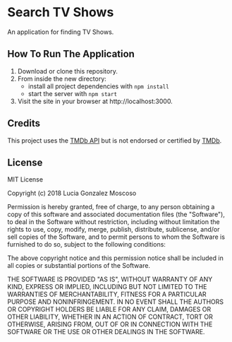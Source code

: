 # Search TV Shows 
An application for finding TV Shows.


## How To Run The Application
1. Download or clone this repository.
2. From inside the new directory:
    * install all project dependencies with `npm install`
    * start the server with `npm start`
3. Visit the site in your browser at http://localhost:3000.


## Credits
This project uses the [TMDb API](https://developers.themoviedb.org) but is not endorsed or certified by [TMDb](www.themoviedb.org).


## License
MIT License

Copyright (c) 2018 Lucia Gonzalez Moscoso

Permission is hereby granted, free of charge, to any person obtaining a copy of this software and associated documentation files (the "Software"), to deal in the Software without restriction, including without limitation the rights to use, copy, modify, merge, publish, distribute, sublicense, and/or sell copies of the Software, and to permit persons to whom the Software is furnished to do so, subject to the following conditions:

The above copyright notice and this permission notice shall be included in all copies or substantial portions of the Software.

THE SOFTWARE IS PROVIDED "AS IS", WITHOUT WARRANTY OF ANY KIND, EXPRESS OR IMPLIED, INCLUDING BUT NOT LIMITED TO THE WARRANTIES OF MERCHANTABILITY, FITNESS FOR A PARTICULAR PURPOSE AND NONINFRINGEMENT. IN NO EVENT SHALL THE AUTHORS OR COPYRIGHT HOLDERS BE LIABLE FOR ANY CLAIM, DAMAGES OR OTHER LIABILITY, WHETHER IN AN ACTION OF CONTRACT, TORT OR OTHERWISE, ARISING FROM, OUT OF OR IN CONNECTION WITH THE SOFTWARE OR THE USE OR OTHER DEALINGS IN THE SOFTWARE.